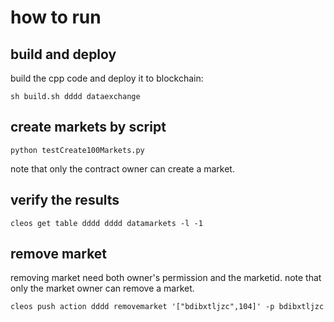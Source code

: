 # how to run
## build and deploy
build the cpp code and deploy it to blockchain:  
```
sh build.sh dddd dataexchange
```
## create markets by script
```
python testCreate100Markets.py
```
note that only the contract owner can create a market.

## verify the results
```
cleos get table dddd dddd datamarkets -l -1
```
## remove market
removing market need both owner's permission and the marketid.
note that only the market owner can remove a market.
```
cleos push action dddd removemarket '["bdibxtljzc",104]' -p bdibxtljzc
```
